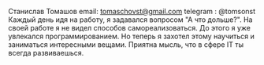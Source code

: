 Станислав Томашов
email: tomaschovst@gmail.com 
telegram : @tomsonst
Каждый день идя на работу, я задавался вопросом "А что дольше?". На своей работе я не видел способов самореализоваться. До этого я уже увлекался программированием. Но теперь я захотел этому научиться и заниматься интересными вещами. Приятна мысль, что в сфере IT ты всегда развиваешься. 